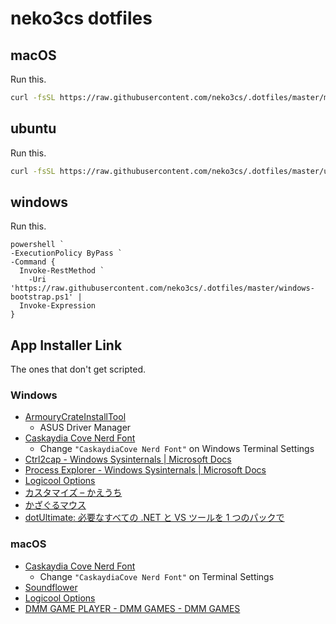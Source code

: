# neko3cs dotfiles

## macOS

Run this.

```sh
curl -fsSL https://raw.githubusercontent.com/neko3cs/.dotfiles/master/macOS-bootstrap.sh | zsh
```

## ubuntu

Run this.

```sh
curl -fsSL https://raw.githubusercontent.com/neko3cs/.dotfiles/master/ubuntu-bootstrap.sh | bash
```

## windows

Run this.

```pwsh
powershell `
-ExecutionPolicy ByPass `
-Command {
  Invoke-RestMethod `
    -Uri 'https://raw.githubusercontent.com/neko3cs/.dotfiles/master/windows-bootstrap.ps1' |
  Invoke-Expression
}
```

## App Installer Link

The ones that don't get scripted.

### Windows

- [ArmouryCrateInstallTool](https://www.asus.com/supportonly/Armoury%20Crate/HelpDesk_Download/)
  - ASUS Driver Manager
- [Caskaydia Cove Nerd Font](https://www.nerdfonts.com/font-downloads)
  - Change `"CaskaydiaCove Nerd Font"` on Windows Terminal Settings
- [Ctrl2cap - Windows Sysinternals | Microsoft Docs](https://docs.microsoft.com/en-us/sysinternals/downloads/ctrl2cap)
- [Process Explorer - Windows Sysinternals | Microsoft Docs](https://docs.microsoft.com/ja-jp/sysinternals/downloads/process-explorer)
- [Logicool Options](https://www.logicool.co.jp/ja-jp/product/options)
- [カスタマイズ – かえうち](https://kaeuchi.jp/customize/)
- [かざぐるマウス](https://www.gigafree.net/utility/mouse/kazaguru.html)
- [dotUltimate: 必要なすべての .NET と VS ツールを 1 つのパックで](https://www.jetbrains.com/ja-jp/dotnet/)

### macOS

- [Caskaydia Cove Nerd Font](https://www.nerdfonts.com/font-downloads)
  - Change `"CaskaydiaCove Nerd Font"` on Terminal Settings
- [Soundflower](https://github.com/mattingalls/Soundflower)
- [Logicool Options](https://www.logicool.co.jp/ja-jp/product/options)
- [DMM GAME PLAYER - DMM GAMES - DMM GAMES](https://www.dmm.com/netgame/top/guide/playerguide_html/=/ch_navi=/)
